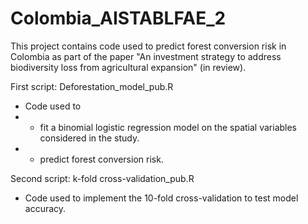 # Colombia_AISTABLFAE_2

This project contains code used to predict forest conversion risk in Colombia as part of the paper 
"An investment strategy to address biodiversity loss from agricultural expansion" (in review).

First script: Deforestation_model_pub.R
- Code used to 
- * fit a binomial logistic regression model on the spatial variables considered in the study.
- * predict forest conversion risk.

Second script: k-fold cross-validation_pub.R
- Code used to implement the 10-fold cross-validation to test model accuracy.
